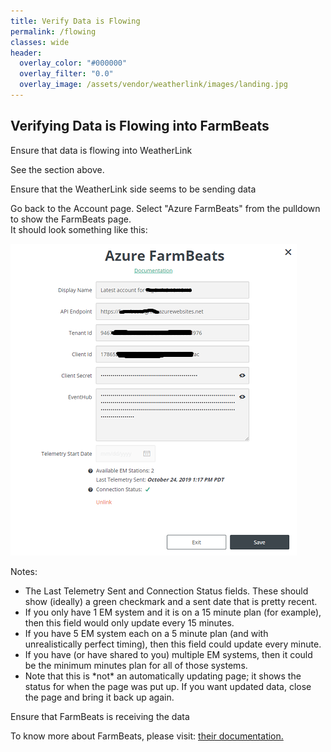 ```yaml
---
title: Verify Data is Flowing
permalink: /flowing
classes: wide
header:
  overlay_color: "#000000"
  overlay_filter: "0.0"
  overlay_image: /assets/vendor/weatherlink/images/landing.jpg
---
```


## Verifying Data is Flowing into FarmBeats

Ensure that data is flowing into WeatherLink

See the section above.  

Ensure that the WeatherLink side seems to be sending data

Go back to the Account page. Select "Azure FarmBeats" from the pulldown
to show the FarmBeats page.  
It should look something like this:  
  
![UI with data](/images/UI_with_data.png)  
  
Notes:  

  - The Last Telemetry Sent and Connection Status fields. These should
    show (ideally) a green checkmark and a sent date that is pretty
    recent.
  - If you only have 1 EM system and it is on a 15 minute plan (for
    example), then this field would only update every 15 minutes.
  - If you have 5 EM system each on a 5 minute plan (and with
    unrealistically perfect timing), then this field could update every
    minute.
  - If you have (or have shared to you) multiple EM systems, then it
    could be the minimum minutes plan for all of those systems.
  - Note that this is \*not\* an automatically updating page; it shows
    the status for when the page was put up. If you want updated data,
    close the page and bring it back up again.

  

Ensure that FarmBeats is receiving the data

To know more about FarmBeats, please visit: [their
documentation.](https://aka.ms/FarmBeatsdocumentation)

